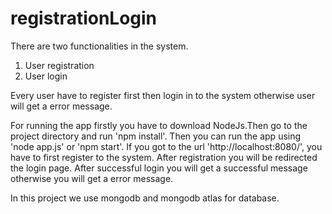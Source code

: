 # registrationLogin
There are two functionalities in the system. 
1. User registration 
2. User login 

Every user have to register first then login in to the system otherwise user will get a error message.

For running the app firstly you have to download NodeJs.Then go to the project directory and run 'npm install'. Then you can run the app using  'node app.js' or 'npm start'.
If you got to the url 'http://localhost:8080/', you have to first register to the system. After registration you will be redirected the login page. After successful
login you will get a successful message otherwise you will get a error message.

In this project we use mongodb and mongodb atlas for database.
